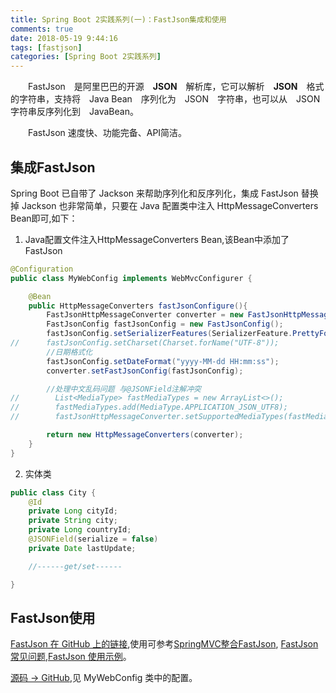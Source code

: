 ```yaml
---
title: Spring Boot 2实践系列(一)：FastJson集成和使用
comments: true
date: 2018-05-19 9:44:16
tags: [fastjson]
categories: [Spring Boot 2实践系列]
---
```

　　FastJson　是阿里巴巴的开源　**JSON**　解析库，它可以解析　**JSON**　格式的字符串，支持将　Java Bean　序列化为　JSON　字符串，也可以从　JSON　字符串反序列化到　JavaBean。

　　FastJson 速度快、功能完备、API简洁。
<!-- more -->
## 集成FastJson ##
Spring Boot 已自带了 Jackson 来帮助序列化和反序列化，集成 FastJson 替换掉 Jackson 也非常简单，只要在 Java 配置类中注入 HttpMessageConverters Bean即可,如下：
1. Java配置文件注入HttpMessageConverters Bean,该Bean中添加了 FastJson
``` java
@Configuration
public class MyWebConfig implements WebMvcConfigurer {

    @Bean
    public HttpMessageConverters fastJsonConfigure(){
        FastJsonHttpMessageConverter converter = new FastJsonHttpMessageConverter();
        FastJsonConfig fastJsonConfig = new FastJsonConfig();
        fastJsonConfig.setSerializerFeatures(SerializerFeature.PrettyFormat);
//		fastJsonConfig.setCharset(Charset.forName("UTF-8"));
        //日期格式化
        fastJsonConfig.setDateFormat("yyyy-MM-dd HH:mm:ss");
        converter.setFastJsonConfig(fastJsonConfig);

		//处理中文乱码问题 与@JSONField注解冲突
//        List<MediaType> fastMediaTypes = new ArrayList<>();
//        fastMediaTypes.add(MediaType.APPLICATION_JSON_UTF8);
//        fastJsonHttpMessageConverter.setSupportedMediaTypes(fastMediaTypes);

        return new HttpMessageConverters(converter);
    }
}
```
2. 实体类
``` java
public class City {
    @Id
    private Long cityId;
    private String city;
    private Long countryId;
    @JSONField(serialize = false)
    private Date lastUpdate;

	//------get/set------

}
```
## FastJson使用 ##
[FastJson 在 GitHub 上的链接](https://github.com/alibaba/fastjson),使用可参考[SpringMVC整合FastJson](http://112.74.59.39/%2F2018%2F01%2F19%2Fspringmvc-fastJSON%2F), [FastJson 常见问题](https://github.com/alibaba/fastjson/wiki/%E5%B8%B8%E8%A7%81%E9%97%AE%E9%A2%98),[FastJson 使用示例](https://github.com/alibaba/fastjson/wiki/Samples-DataBind)。


[源码 -> GitHub](https://github.com/gxing19/Spring-Boot-Example/tree/master/spring-boot-web),见 MyWebConfig 类中的配置。